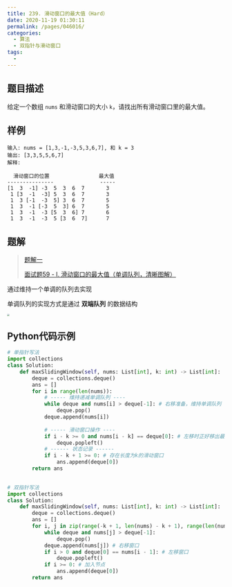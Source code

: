 ```yaml
---
title: 239. 滑动窗口的最大值（Hard）
date: 2020-11-19 01:30:11
permalink: /pages/046016/
categories: 
  - 算法
  - 双指针与滑动窗口
tags: 
  - 
---
```


## 题目描述

给定一个数组 `nums` 和滑动窗口的大小 `k`，请找出所有滑动窗口里的最大值。

## 样例

```
输入: nums = [1,3,-1,-3,5,3,6,7], 和 k = 3
输出: [3,3,5,5,6,7] 
解释: 

  滑动窗口的位置                最大值
---------------               -----
[1  3  -1] -3  5  3  6  7       3
 1 [3  -1  -3] 5  3  6  7       3
 1  3 [-1  -3  5] 3  6  7       5
 1  3  -1 [-3  5  3] 6  7       5
 1  3  -1  -3 [5  3  6] 7       6
 1  3  -1  -3  5 [3  6  7]      7
```

## 题解

> [题解一](https://www.geekxh.com/1.5.%E6%BB%91%E5%8A%A8%E7%AA%97%E5%8F%A3%E7%B3%BB%E5%88%97/501.html#_03%E3%80%81%E7%BA%BF%E6%80%A7%E9%A2%98%E8%A7%A3)
>
> [面试题59 - I. 滑动窗口的最大值（单调队列，清晰图解）](https://leetcode-cn.com/problems/hua-dong-chuang-kou-de-zui-da-zhi-lcof/solution/mian-shi-ti-59-i-hua-dong-chuang-kou-de-zui-da-1-6/)

通过维持一个单调的队列去实现

单调队列的实现方式是通过 **双端队列** 的数据结构

<img src="https://cdn.jsdelivr.net/gh/PPsteven/pictures/img/20200713151806.png" style="zoom:33%;" />

## Python代码示例

```python
# 单指针写法
import collections
class Solution:
    def maxSlidingWindow(self, nums: List[int], k: int) -> List[int]:
        deque = collections.deque()
        ans = []
        for i in range(len(nums)):
            # ----- 维持递减单调队列 ----
            while deque and nums[i] > deque[-1]: # 右移准备，维持单调队列
                deque.pop()
            deque.append(nums[i]) 
            
            # ----- 滑动窗口操作 ----
            if i - k >= 0 and nums[i - k] == deque[0]: # 左移时正好移出最大值
                deque.popleft()
            # ------ 状态记录 ------
            if i - k + 1 >= 0: # 存在长度为k的滑动窗口
                ans.append(deque[0])
        return ans 

      
# 双指针写法
import collections
class Solution:
    def maxSlidingWindow(self, nums: List[int], k: int) -> List[int]:
        deque = collections.deque()
        ans = []
        for i, j in zip(range(-k + 1, len(nums) - k + 1), range(len(nums))): # i 的位置是 j - k + 1
            while deque and nums[j] > deque[-1]:
                deque.pop()
            deque.append(nums[j]) # 右移窗口
            if i > 0 and deque[0] == nums[i - 1]: # 左移窗口
                deque.popleft()
            if i >= 0: # 加入节点
                ans.append(deque[0]) 
        return ans 
```



